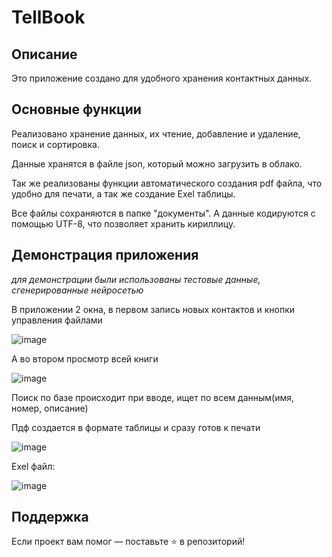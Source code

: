 # TellBook
## Описание
Это приложение создано для удобного хранения контактных данных.
## Основные функции
Реализовано хранение данных, их чтение, добавление и удаление, поиск и сортировка.

Данные хранятся в файле json, который можно загрузить в облако.

Так же реализованы функции автоматического создания pdf файла, что удобно для печати,
а так же создание Exel таблицы.

Все файлы сохраняются в папке "документы". А данные кодируются с помощью UTF-8, что позволяет хранить 
кириллицу.
## Демонстрация приложения
_для демонстрации были использованы тестовые данные, сгенерированные нейросетью_

В приложении 2 окна, в первом запись новых контактов и кнопки управления файлами

![image](https://github.com/user-attachments/assets/4fd54c0b-e160-4883-b7b5-82b58c887731)

А во втором просмотр всей книги

![image](https://github.com/user-attachments/assets/84494e7f-825b-44a6-bb2e-f1fe385ed5af)

Поиск по базе происходит при вводе, ищет по всем данным(имя, номер, описание)

Пдф создается в формате таблицы и сразу готов к печати

![image](https://github.com/user-attachments/assets/861b9221-0926-4158-b125-acb7d88f16c7)

Exel файл:

![image](https://github.com/user-attachments/assets/3809cc7e-db23-474e-939c-c010d115aced)

## Поддержка  
Если проект вам помог — поставьте ⭐️ в репозиторий!  
